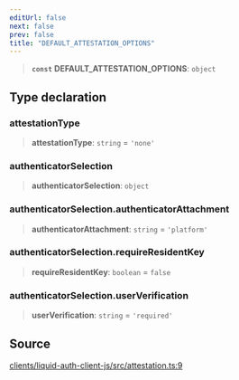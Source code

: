 ```yaml
---
editUrl: false
next: false
prev: false
title: "DEFAULT_ATTESTATION_OPTIONS"
---
```


> **`const`** **DEFAULT\_ATTESTATION\_OPTIONS**: `object`

## Type declaration

### attestationType

> **attestationType**: `string` = `'none'`

### authenticatorSelection

> **authenticatorSelection**: `object`

### authenticatorSelection.authenticatorAttachment

> **authenticatorAttachment**: `string` = `'platform'`

### authenticatorSelection.requireResidentKey

> **requireResidentKey**: `boolean` = `false`

### authenticatorSelection.userVerification

> **userVerification**: `string` = `'required'`

## Source

[clients/liquid-auth-client-js/src/attestation.ts:9](https://github.com/algorandfoundation/liquid-auth/blob/8878aa0007608386baa019f80c46f90dd8baec70/clients/liquid-auth-client-js/src/attestation.ts#L9)
